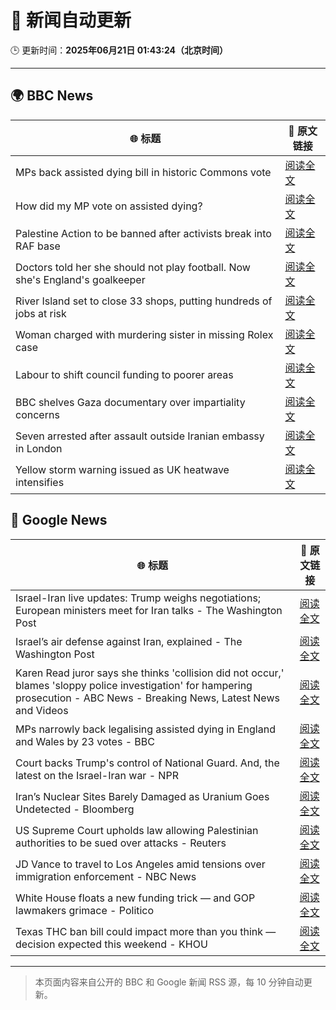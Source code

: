 # 🧠 新闻自动更新

🕒 更新时间：**2025年06月21日 01:43:24（北京时间）**

---

## 🌍 BBC News

| 🌐 标题 | 🔗 原文链接 |
|--------|-------------|
| MPs back assisted dying bill in historic Commons vote | [阅读全文](https://www.bbc.com/news/articles/cgeqj1egxvyo) |
| How did my MP vote on assisted dying? | [阅读全文](https://www.bbc.com/news/articles/cd78nvn2r1yo) |
| Palestine Action to be banned after activists break into RAF base | [阅读全文](https://www.bbc.com/news/articles/cn81g4e0nlyo) |
| Doctors told her she should not play football. Now she's England's goalkeeper | [阅读全文](https://www.bbc.com/sport/football/articles/c8073xpxld1o) |
| River Island set to close 33 shops, putting hundreds of jobs at risk | [阅读全文](https://www.bbc.com/news/articles/cr4wlw0w31ko) |
| Woman charged with murdering sister in missing Rolex case | [阅读全文](https://www.bbc.com/news/articles/cy5wl3ddek7o) |
| Labour to shift council funding to poorer areas | [阅读全文](https://www.bbc.com/news/articles/cgq7yvy1ke9o) |
| BBC shelves Gaza documentary over impartiality concerns | [阅读全文](https://www.bbc.com/news/articles/crenz9d3181o) |
| Seven arrested after assault outside Iranian embassy in London | [阅读全文](https://www.bbc.com/news/articles/c5y2r27jn24o) |
| Yellow storm warning issued as UK heatwave intensifies | [阅读全文](https://www.bbc.com/news/articles/cg5z78nyglpo) |

## 📰 Google News

| 🌐 标题 | 🔗 原文链接 |
|--------|-------------|
| Israel-Iran live updates: Trump weighs negotiations; European ministers meet for Iran talks - The Washington Post | [阅读全文](https://news.google.com/rss/articles/CBMiigFBVV95cUxPRFpvdklWbWo5cHg3MnJyal9OSFBpcGN1a01HUmdtaGN1Uk1GdjhNWjQ0VUloUVl2Y0dJVXpiNWZBbHVRUVdKNVZKQzZ0Yl9mVnRWeFZzc1U3aHptOTAwd3VRZHRWS2ZlVVJpc2ZRbGpTUjNPR3JaUGs0OXAzUllRbVFoUXBrMWdKa2c?oc=5) |
| Israel’s air defense against Iran, explained - The Washington Post | [阅读全文](https://news.google.com/rss/articles/CBMinAFBVV95cUxPem8wQjR2MXg4UzRHa1BMLThBUXI5NUtVRkpzT2FoQUVTbjNPVU9sRHlrcDhsRjhRbzBHS1hOSk9GUGd0S1phUUpKcE5xbzlyWlJrQzg1SjhueEhQMFlHVVRlSi16S2dtdlhaSlJOaVRHQm1FamFUR21hczZ1SEt1MFp1eGJiampnRkYwNXQ4bjRwR002RlZ2OXp0WEQ?oc=5) |
| Karen Read juror says she thinks 'collision did not occur,' blames 'sloppy police investigation' for hampering prosecution - ABC News - Breaking News, Latest News and Videos | [阅读全文](https://news.google.com/rss/articles/CBMinwFBVV95cUxONWszN3J0RFZQYmI1RjZaVnFjLTh0VlNnM2N5UGluMXR2RThsRFdBQThZX0Y1YUF0cVhuR1dkdHRrNkYwZlJrTEphRE11Y3p4OU5aSWFGVnVkaUltNThzMVNQWnZoanBPd3RCX24xclNlYXFlQ29aUm5ia2ktUTg5TFJSMmpWSGpPOWZEX0o0VFZEdlMtcjVuckFXOTEyWDTSAaQBQVVfeXFMTXRkQWhVQUFlNEtGc2h4QUp3MmpXTnlBbmZEaDZLaTNjcG1VaHFHTWstYVBGQkJicVlaQWFvZExtVmxPSWNZZTF4aTFqRTF1VkxSR3dJY3R3NlZfTmFUY29HckhSNW9IaDBjVWtRbklvX1h3VGFNbW9VTEliTFlKd0l2U1hTb3JmMnM0ME1mTWhVS1hwdjlXVDJ3aExRdFdBWXBuMXY?oc=5) |
| MPs narrowly back legalising assisted dying in England and Wales by 23 votes - BBC | [阅读全文](https://news.google.com/rss/articles/CBMiVEFVX3lxTE10Q3ZZUFJhSHNxR0t4cjFBTzhhVWZUSDhhWEV1YVNsNGpCdjVvUThsNmdRd3EzMW5CUko0V2NQQ0ZzTmRITkx2VC03MlQwYnRZQ3FXbg?oc=5) |
| Court backs Trump's control of National Guard. And, the latest on the Israel-Iran war - NPR | [阅读全文](https://news.google.com/rss/articles/CBMirgFBVV95cUxQRGhxQ2txUmF4RzJXRXR0WmNkM2M0Sm0xQWF4RUpuVXdvdW5mejYtZ0ZQWmFqa1dFNlRscTgyZkE2b1ZnTUhuTVVILUZ2M3ZKVTE4NHBwYmVkQ2xZdjBWQ2xESk1kRjFpZmRqaGdyYmQ1eC1XMGdQWjVNNS11Ums5TkE5X0V2LUdxOW5wSWs1QVFvRThrRDQzTTVnZTByc1VjQ3NhNzRCQmk3d1A3SFE?oc=5) |
| Iran’s Nuclear Sites Barely Damaged as Uranium Goes Undetected - Bloomberg | [阅读全文](https://news.google.com/rss/articles/CBMigwFBVV95cUxQRkk4QkFhcnpuLXM0a3pyTjJWb1BhRUJWQkJ3RnpWRk9jczVEamxyNjV0WXdKbkM1V1dPb0U5TnR1ZDdwUjl5VlBrbURWZ3RuQm9VVW1PUVJGLVJRWEQ2azJrU2JEQm1uc0ZWQjFUdWoxMlRmRVNUYjNMMEJzNmsxdmY1QQ?oc=5) |
| US Supreme Court upholds law allowing Palestinian authorities to be sued over attacks - Reuters | [阅读全文](https://news.google.com/rss/articles/CBMiwgFBVV95cUxNU2ZTc0pSVGlBSTgzTUJOSThVMXZ6Y3BjZ0V3dFpRRVp4YThKeHYzSEhPU3BvOTV0UFhFS3BqZnQxVHFHNlNXVERJM25xLVpTVHZrVUY0dzNBS0l6VWtoSkNaVzVJTGRCM3lzSVpaejh4R1RlQWplQ0o5N0NTVWk4cEpTR0t0UTMyUVk5MEdYbGZHMTFUZXVMVWNNX09zTlc1SWZqY21rSndDeWdOSXBNZTlsbDBLbHVDYVFMaWhRUmRidw?oc=5) |
| JD Vance to travel to Los Angeles amid tensions over immigration enforcement - NBC News | [阅读全文](https://news.google.com/rss/articles/CBMigwFBVV95cUxOVGJrNmFRRm9yT2FKOW5FaDNCUndkWl9uRVhZbXcyb2VwQzRRcHFWZk9jWjRqOGhLNzBETlBzUW5MQ0FaNUVrQW1hNWlBNmhTUkhqMllPUWNraWZKNTBDdUtLdXhDS1pNY25BbzhQZzVYTTk0RkQwcVBMS1o1THBZN2hlY9IBVkFVX3lxTE5LbEJkc3pPOG1iQXd2QmR5bUZSYW1iQlA2RTAtMGJQZDVqVU9iaXdsaGNvMDk0bi1kUW5nOE9WSjlvaV9rdDhjVUloSEVWRmxjbEhXX3p3?oc=5) |
| White House floats a new funding trick — and GOP lawmakers grimace - Politico | [阅读全文](https://news.google.com/rss/articles/CBMimgFBVV95cUxNSHYtN2x5R3VwbXhFQlF4cmhzcUhSeHNHNjNQRzByX0IyX215UlRkVzNmYllVQ09kYUtZeW9SaFA0aUFMVHRBall3NUM4MWdBVnRpSXd6bHdEaWhFejdNbFllNDN3QjhFaF93LU5ITWxlMUlRWFE3am8xU3dGUFZWaExxR19PRjRiZG9VNlNCMVRUSUZUbUluWWNB?oc=5) |
| Texas THC ban bill could impact more than you think — decision expected this weekend - KHOU | [阅读全文](https://news.google.com/rss/articles/CBMiygFBVV95cUxOeENISVBLZkFYal9OVzdDVGNYSWNiZTRLUGNNcGZIallta05sTUtjQUMxX2tCeFFVYzBneW1Xc2tYSkE1dFVQMlYzbmYwdEwyRWlHcExtWkV6V2I2RDFwQXNSVmdIVWRzRXdXTzZCLWxwUVIwRktHazM4bVhGX3BKdVplYVNDOUprTG50eVBhYWVrOTVvb0pncDVsdFVSSUZGbVJ5UWRmWTJXRVo5MUJ0clhmeFMxdlZjQUloLWJHUXpjSFNsUUlqbnJR?oc=5) |

---
> 本页面内容来自公开的 BBC 和 Google 新闻 RSS 源，每 10 分钟自动更新。
